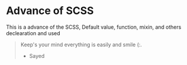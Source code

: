 # Advance of SCSS

This is a advance of the SCSS, Default value, function, mixin, and others declearation and used
> Keep's your mind everything is easily and smile (:.
> - Sayed
